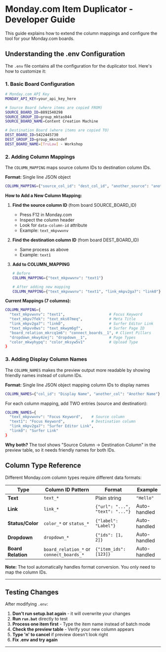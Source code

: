 # Monday.com Item Duplicator - Developer Guide

This guide explains how to extend the column mappings and configure the tool for your Monday.com boards.

## Understanding the .env Configuration

The `.env` file contains all the configuration for the duplicator tool. Here's how to customize it:

### 1. Basic Board Configuration

```bash
# Monday.com API Key
MONDAY_API_KEY=your_api_key_here

# Source Board (where items are copied FROM)
SOURCE_BOARD_ID=8891540298
SOURCE_GROUP_ID=group_mktas044
SOURCE_BOARD_NAME=Content Creation Machine

# Destination Board (where items are copied TO)
DEST_BOARD_ID=5422445730
DEST_GROUP_ID=group_mknzndef
DEST_BOARD_NAME=[TruLaw] - Workshop
```

### 2. Adding Column Mappings

The `COLUMN_MAPPING` maps source column IDs to destination column IDs.

**Format:** Single line JSON object
```bash
COLUMN_MAPPING={"source_col_id": "dest_col_id", "another_source": "another_dest"}
```

**How to Add a New Column Mapping:**

1. **Find the source column ID** (from board SOURCE_BOARD_ID)
   - Press F12 in Monday.com
   - Inspect the column header
   - Look for `data-column-id` attribute
   - Example: `text_mkpvwvnv`

2. **Find the destination column ID** (from board DEST_BOARD_ID)
   - Same process as above
   - Example: `text1`

3. **Add to COLUMN_MAPPING**
   ```bash
   # Before
   COLUMN_MAPPING={"text_mkpvwvnv": "text1"}

   # After adding new mapping
   COLUMN_MAPPING={"text_mkpvwvnv": "text1", "link_mkpv2ga7": "link0"}
   ```

**Current Mappings (7 columns):**
```bash
COLUMN_MAPPING={
  "text_mkpvwvnv": "text1",                    # Focus Keyword
  "text_mkpv7fek": "text_mks07meq",            # Meta Title
  "link_mkpv2ga7": "link0",                    # Surfer Editor Link
  "text_mkpvv0ws": "text_mkwym6gf",            # Surfer Page ID
  "board_relation_mkrcq1m6": "connect_boards__1", # Client Pillars
  "dropdown_mkwy4zej": "dropdown__1",          # Page Types
  "color_mkwyhypq": "color_mksyw5v1"           # Upload Type
}
```

### 3. Adding Display Column Names

The `COLUMN_NAMES` makes the preview output more readable by showing friendly names instead of column IDs.

**Format:** Single line JSON object mapping column IDs to display names
```bash
COLUMN_NAMES={"col_id": "Display Name", "another_col": "Another Name"}
```

For each column mapping, add TWO entries (source and destination):
```bash
COLUMN_NAMES={
  "text_mkpvwvnv": "Focus Keyword",    # Source column
  "text1": "Focus Keyword",            # Destination column
  "link_mkpv2ga7": "Surfer Editor Link",
  "link0": "Surfer Link"
}
```

**Why both?** The tool shows "Source Column → Destination Column" in the preview table, so it needs friendly names for both IDs.

## Column Type Reference

Different Monday.com column types require different data formats:

| Type | Column ID Pattern | Format | Example |
|------|------------------|--------|---------|
| **Text** | `text_*` | Plain string | `"Hello"` |
| **Link** | `link_*` | `{"url": "...", "text": "..."}` | Auto-handled |
| **Status/Color** | `color_*` or `status_*` | `{"label": "Label"}` | Auto-handled |
| **Dropdown** | `dropdown_*` | `{"ids": [1, 2]}` | Auto-handled |
| **Board Relation** | `board_relation_*` or `connect_boards_*` | `{"item_ids": [123]}` | Auto-handled |

**Note:** The tool automatically handles format conversion. You only need to map the column IDs.

---

## Testing Changes

After modifying `.env`:

1. **Don't run setup.bat again** - it will overwrite your changes
2. **Run `run.bat`** directly to test
3. **Process one item first** - Type the item name instead of batch mode
4. **Check the preview table** - Verify your new column appears
5. **Type 'n' to cancel** if preview doesn't look right
6. **Fix .env and try again**

---

